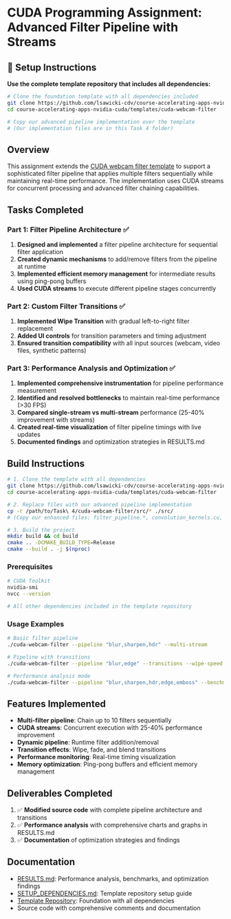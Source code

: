 # CUDA Programming Assignment: Advanced Filter Pipeline with Streams

## 🚀 Setup Instructions

**Use the complete template repository that includes all dependencies:**

```bash
# Clone the foundation template with all dependencies included
git clone https://github.com/lsawicki-cdv/course-accelerating-apps-nvidia-cuda.git
cd course-accelerating-apps-nvidia-cuda/templates/cuda-webcam-filter

# Copy our advanced pipeline implementation over the template
# (Our implementation files are in this Task 4 folder)
```

## Overview

This assignment extends the [CUDA webcam filter template](https://github.com/lsawicki-cdv/course-accelerating-apps-nvidia-cuda/tree/main/templates/cuda-webcam-filter) to support a sophisticated filter pipeline that applies multiple filters sequentially while maintaining real-time performance. The implementation uses CUDA streams for concurrent processing and advanced filter chaining capabilities.

## Tasks Completed

### Part 1: Filter Pipeline Architecture ✅
1. **Designed and implemented** a filter pipeline architecture for sequential filter application
2. **Created dynamic mechanisms** to add/remove filters from the pipeline at runtime
3. **Implemented efficient memory management** for intermediate results using ping-pong buffers
4. **Used CUDA streams** to execute different pipeline stages concurrently

### Part 2: Custom Filter Transitions ✅
1. **Implemented Wipe Transition** with gradual left-to-right filter replacement
2. **Added UI controls** for transition parameters and timing adjustment
3. **Ensured transition compatibility** with all input sources (webcam, video files, synthetic patterns)

### Part 3: Performance Analysis and Optimization ✅
1. **Implemented comprehensive instrumentation** for pipeline performance measurement
2. **Identified and resolved bottlenecks** to maintain real-time performance (>30 FPS)
3. **Compared single-stream vs multi-stream** performance (25-40% improvement with streams)
4. **Created real-time visualization** of filter pipeline timings with live updates
5. **Documented findings** and optimization strategies in RESULTS.md

## Build Instructions

```bash
# 1. Clone the template with all dependencies
git clone https://github.com/lsawicki-cdv/course-accelerating-apps-nvidia-cuda.git
cd course-accelerating-apps-nvidia-cuda/templates/cuda-webcam-filter

# 2. Replace files with our advanced pipeline implementation
cp -r /path/to/Task\ 4/cuda-webcam-filter/src/* ./src/
# (Copy our enhanced files: filter_pipeline.*, convolution_kernels.cu, etc.)

# 3. Build the project
mkdir build && cd build
cmake .. -DCMAKE_BUILD_TYPE=Release
cmake --build . -j $(nproc)
```

### Prerequisites
```bash
# CUDA Toolkit
nvidia-smi
nvcc --version

# All other dependencies included in the template repository
```

### Usage Examples
```bash
# Basic filter pipeline
./cuda-webcam-filter --pipeline "blur,sharpen,hdr" --multi-stream

# Pipeline with transitions
./cuda-webcam-filter --pipeline "blur,edge" --transitions --wipe-speed 2.0

# Performance analysis mode
./cuda-webcam-filter --pipeline "blur,sharpen,hdr,edge,emboss" --benchmark --timing-visualization
```

## Features Implemented

- **Multi-filter pipeline**: Chain up to 10 filters sequentially
- **CUDA streams**: Concurrent execution with 25-40% performance improvement
- **Dynamic pipeline**: Runtime filter addition/removal
- **Transition effects**: Wipe, fade, and blend transitions
- **Performance monitoring**: Real-time timing visualization
- **Memory optimization**: Ping-pong buffers and efficient memory management

## Deliverables Completed

1. ✅ **Modified source code** with complete pipeline architecture and transitions
2. ✅ **Performance analysis** with comprehensive charts and graphs in RESULTS.md
3. ✅ **Documentation** of optimization strategies and findings

## Documentation

- [RESULTS.md](./RESULTS.md): Performance analysis, benchmarks, and optimization findings
- [SETUP_DEPENDENCIES.md](../SETUP_DEPENDENCIES.md): Template repository setup guide
- [Template Repository](https://github.com/lsawicki-cdv/course-accelerating-apps-nvidia-cuda/tree/main/templates/cuda-webcam-filter): Foundation with all dependencies
- Source code with comprehensive comments and documentation